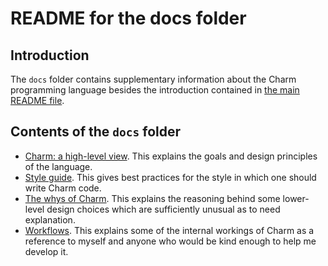 # README for the docs folder

## Introduction

The `docs` folder contains supplementary information about the Charm programming language besides the introduction contained in [the main README file](https://github.com/tim-hardcastle/Charm/blob/main/README.md).

## Contents of the `docs` folder

* [Charm: a high-level view](https://github.com/tim-hardcastle/Charm/blob/main/docs/charm-a-high-level-view.md). This explains the goals and design principles of the language.
* [Style guide](https://github.com/tim-hardcastle/Charm/blob/main/docs/style-guide.md). This gives best practices for the style in which one should write Charm code.
* [The whys of Charm](https://github.com/tim-hardcastle/Charm/blob/main/docs/the-whys-of-charm.md). This explains the reasoning behind some lower-level design choices which are sufficiently unusual as to need explanation.
* [Workflows](https://github.com/tim-hardcastle/Charm/blob/main/docs/workflows.md). This explains some of the internal workings of Charm as a reference to myself and anyone who would be kind enough to help me develop it.
